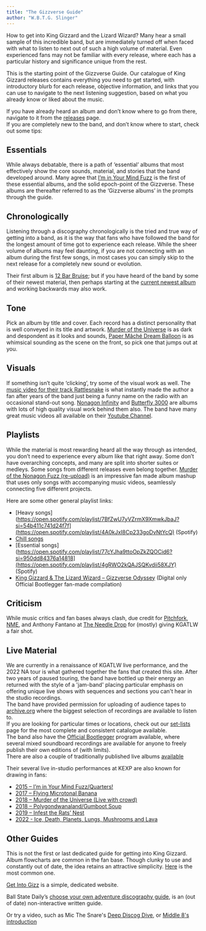 ```yaml
---
title: "The Gizzverse Guide"
author: "W.B.T.G. Slinger"
---
```


How to get into King Gizzard and the Lizard Wizard? Many hear a small sample of this incredible band, but are immediately turned off when faced with what to listen to next out of such a high volume of material. Even experienced fans may not be familiar with every release, where each has a particular history and significance unique from the rest.  

This is the starting point of the Gizzverse Guide. Our catalogue of King Gizzard releases contains everything you need to get started, with introductory blurb for each release, objective information, and links that you can use to navigate to the next listening suggestion, based on what you already know or liked about the music.

If you have already heard an album and don’t know where to go from there, navigate to it from the [releases](./releases) page.  
If you are completely new to the band, and don’t know where to start, check out some tips:

## Essentials

While always debatable, there is a path of ‘essential’ albums that most effectively show the core sounds, material, and stories that the band developed around. Many agree that [I’m in Your Mind Fuzz](./releases/im-in-your-mind-fuzz/) is the first of these essential albums, and the solid epoch-point of the Gizzverse. These albums are thereafter referred to as the ‘Gizzverse albums’ in the prompts through the guide.

## Chronologically

Listening through a discography chronologically is the tried and true way of getting into a band, as it is the way that fans who have followed the band for the longest amount of time got to experience each release. While the sheer volume of albums may feel daunting, if you are not connecting with an album during the first few songs, in most cases you can simply skip to the next release for a completely new sound or evolution.

Their first album is [12 Bar Bruise](./releases/12-bar-bruise/); but if you have heard of the band by some of their newest material, then perhaps starting at the [current newest album](./releases/changes/) and working backwards may also work.

## Tone

Pick an album by title and cover. Each record has a distinct personality that is well conveyed in its title and artwork. [Murder of the Universe](./releases/murder-of-the-universe/) is as dark and despondent as it looks and sounds, [Paper Mâché Dream Balloon](./releases/paper-mache-dream-balloon/) is as whimsical sounding as the scene on the front, so pick one that jumps out at you.

## Visuals

If something isn’t quite ‘clicking’, try some of the visual work as well. The [music video for their track Rattlesnake](https://www.youtube.com/watch?v=Q-i1XZc8ZwA) is what instantly made the author a fan after years of the band just being a funny name on the radio with an occasional stand-out song. [Nonagon Infinity](./releases/nonagon-infinity) and [Butterfly 3000](./releases/butterfly-3000) are albums with lots of high quality visual work behind them also.
The band have many great music videos all available on their [Youtube Channel](https://www.youtube.com/playlist?list=PLjEpdah_kOgfhdncO5YfjdQY9hFzPq-2r).

## Playlists

While the material is most rewarding heard all the way through as intended, you don’t need to experience every album like that right away. Some don’t have overarching concepts, and many are split into shorter suites or medleys. Some songs from different releases even belong together. [Murder of the Nonagon Fuzz (re-upload)](https://www.youtube.com/watch?v=0rXwufFoJYw&t=2541s) is an impressive fan made album mashup that uses only songs with accompanying music videos, seamlessly connecting five different projects.

Here are some other general playlist links:

* [Heavy songs](https://open.spotify.com/playlist/7BfZwU7yVZrmX9XmwkJbaJ?si=54b411c741d24f7f](https://open.spotify.com/playlist/4A0kJxI8Cp233goDvNtYcQ) (Spotify)  
* [Chill songs](https://open.spotify.com/playlist/2YhlH7uNt1BHyHKTlmKnPc)
* [Essential songs](https://open.spotify.com/playlist/77cYJha9ttoOpZkZQOCid6?si=950dd84376a14818](https://open.spotify.com/playlist/4gRWO2kQAJSQKvdii58XJY) (Spotify)  
* [King Gizzard & The Lizard Wizard – Gizzverse Odyssey](https://www.youtube.com/watch?v=3KIlzA7QO4I&list=WL&index=2&t=13s) (Digital only Official Bootlegger fan-made compilation)

## Criticism

While music critics and fan bases always clash, due credit for [Pitchfork](https://pitchfork.com/artists/32633-king-gizzard-the-lizard-wizard/), [NME](https://www.nme.com/artists/king-gizzard-the-lizard-wizard), and Anthony Fantano at [The Needle Drop](https://www.youtube.com/playlist?list=PLW8qY_BtlPqcMWd3nn8E8p3rm3YlcFV0d) for (mostly) giving KGATLW a fair shot.

## Live Material

We are currently in a renaissance of KGATLW live performance, and the 2022 NA tour is what gathered together the fans that created this site. After two years of paused touring, the band have bottled up their energy an returned with the style of a 'jam-band' placing particular emphasis on offering unique live shows with sequences and sections you can't hear in the studio recordings.  
The band have provided permission for uploading of audience tapes to [archive.org](https://archive.org/details/KingGizzardAndTheLizardWizard) where the biggest selection of recordings are available to listen to.  
If you are looking for particular times or locations, check out our [set-lists](../setlists) page for the most complete and consistent catalogue available.  
The band also have the [Official Bootlegger](./releases#official-bootlegger-program) program available, where several mixed soundboard recordings are available for anyone to freely publish their own editions of (with limits).  
There are also a couple of traditionally published live albums [available](../releases/live-in-san-francisco-2016)

Their several live in-studio performances at KEXP are also known for drawing in fans:

* [2015 – I’m in Your Mind Fuzz/Quarters!](https://www.youtube.com/watch?v=4W19twyYD2Q)  
* [2017 – Flying Microtonal Banana](https://www.youtube.com/watch?v=Qxxz7Tgfsv4)  
* [2018 – Murder of the Universe (Live with crowd)](https://www.youtube.com/watch?v=G5Z4bma_tUM)  
* [2018 – Polygondwanaland/Gumboot Soup](https://www.youtube.com/watch?v=wxwu7FYFSek&t=1510s)  
* [2019 – Infest the Rats’ Nest](https://www.youtube.com/watch?v=EnmFKS2eDBA)  
* [2022 - Ice, Death, Planets, Lungs, Mushrooms and Lava](https://www.youtube.com/watch?v=Jb8UMmrBlC8)  

## Other Guides

This is not the first or last dedicated guide for getting into King Gizzard.  
Album flowcharts are common in the fan base. Though clunky to use and constantly out of date, the idea retains an attractive simplicity. [Here](https://www.reddit.com/r/KGATLW/comments/lysvvz/i_finally_updated_my_king_gizzard_flowchart_now/) is the most common one.

[Get Into Gizz](https://get-into-gizz.com) is a simple, dedicated website.

Ball State Daily’s [choose your own adventure discography guide](https://www.ballstatedaily.com/byte/article/2021/02/choose-your-own-discography-guide-king-gizzard-the-lizard-wizard), is an (out of date) non-interactive written guide.

Or try a video, such as Mic The Snare's [Deep Discog Dive](https://www.youtube.com/watch?v=bpYa4mWfZxU), or [Middle 8's introduction](https://www.youtube.com/watch?v=hjjCW6_fuXU)
